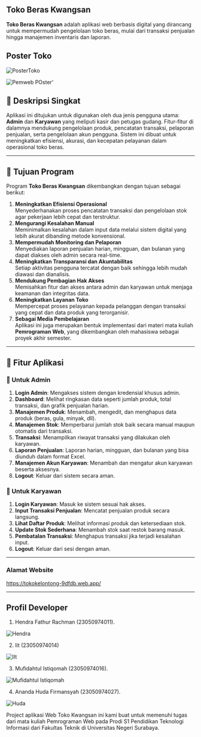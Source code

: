 ## Toko Beras Kwangsan

**Toko Beras Kwangsan** adalah aplikasi web berbasis digital yang dirancang untuk mempermudah pengelolaan toko beras, mulai dari transaksi penjualan hingga manajemen inventaris dan laporan.

## Poster Toko
![PosterToko](https://github.com/user-attachments/assets/a91c7af2-8b87-4863-834e-67c8af24df2a)

![Pemweb POster'](https://github.com/user-attachments/assets/9070b12b-98d3-4cfe-8a62-b7dabce82842)


## 📌 Deskripsi Singkat

Aplikasi ini ditujukan untuk digunakan oleh dua jenis pengguna utama: **Admin** dan **Karyawan** yang meliputi kasir dan petugas gudang. Fitur-fitur di dalamnya mendukung pengelolaan produk, pencatatan transaksi, pelaporan penjualan, serta pengelolaan akun pengguna. Sistem ini dibuat untuk meningkatkan efisiensi, akurasi, dan kecepatan pelayanan dalam operasional toko beras.

---

## 🎯 Tujuan Program

Program **Toko Beras Kwangsan** dikembangkan dengan tujuan sebagai berikut:
1. **Meningkatkan Efisiensi Operasional**  
   Menyederhanakan proses pencatatan transaksi dan pengelolaan stok agar pekerjaan lebih cepat dan terstruktur.
2. **Mengurangi Kesalahan Manual**  
   Meminimalkan kesalahan dalam input data melalui sistem digital yang lebih akurat dibanding metode konvensional.
3. **Mempermudah Monitoring dan Pelaporan**  
   Menyediakan laporan penjualan harian, mingguan, dan bulanan yang dapat diakses oleh admin secara real-time.
4. **Meningkatkan Transparansi dan Akuntabilitas**  
   Setiap aktivitas pengguna tercatat dengan baik sehingga lebih mudah diawasi dan dianalisis.
5. **Mendukung Pembagian Hak Akses**  
   Memisahkan fitur dan akses antara admin dan karyawan untuk menjaga keamanan dan integritas data.
6. **Meningkatkan Layanan Toko**  
   Mempercepat proses pelayanan kepada pelanggan dengan transaksi yang cepat dan data produk yang terorganisir.
7. **Sebagai Media Pembelajaran**  
   Aplikasi ini juga merupakan bentuk implementasi dari materi mata kuliah **Pemrograman Web**, yang dikembangkan oleh mahasiswa sebagai proyek akhir semester.

---

## 🎯 Fitur Aplikasi

### 🔑 Untuk Admin
1. **Login Admin**: Mengakses sistem dengan kredensial khusus admin.
2. **Dashboard**: Melihat ringkasan data seperti jumlah produk, total transaksi, dan grafik penjualan harian.
3. **Manajemen Produk**: Menambah, mengedit, dan menghapus data produk (beras, gula, minyak, dll).
4. **Manajemen Stok**: Memperbarui jumlah stok baik secara manual maupun otomatis dari transaksi.
5. **Transaksi**: Menampilkan riwayat transaksi yang dilakukan oleh karyawan.
6. **Laporan Penjualan**: Laporan harian, mingguan, dan bulanan yang bisa diunduh dalam format Excel.
7. **Manajemen Akun Karyawan**: Menambah dan mengatur akun karyawan beserta aksesnya.
8. **Logout**: Keluar dari sistem secara aman.

### 👤 Untuk Karyawan
1. **Login Karyawan**: Masuk ke sistem sesuai hak akses.
2. **Input Transaksi Penjualan**: Mencatat penjualan produk secara langsung.
3. **Lihat Daftar Produk**: Melihat informasi produk dan ketersediaan stok.
4. **Update Stok Sederhana**: Menambah stok saat restok barang masuk.
5. **Pembatalan Transaksi**: Menghapus transaksi jika terjadi kesalahan input.
6. **Logout**: Keluar dari sesi dengan aman.

---

### Alamat Website

https://tokokelontong-9dfdb.web.app/

---

## Profil Developer

1. Hendra Fathur Rachman (23050974011).

![Hendra](https://github.com/user-attachments/assets/3395c2f5-c8c5-4fd4-8666-a5d65f2a4735)

2. Iit (23050974014)

![IIt](https://github.com/user-attachments/assets/0cc3d70c-ef56-45fd-a297-943cf455f595)

3. Mufidahtul Istiqomah (23050974016).

![Mufidahtul Istiqomah](https://github.com/user-attachments/assets/c5c64091-b3b5-438e-9ff2-3af89b327df8)

4. Ananda Huda Firmansyah (23050974027).

![Huda](https://github.com/user-attachments/assets/219aab12-b9ef-4d4c-ac30-d15167f93fe5)


Project aplikasi Web Toko Kwangsan ini kami buat untuk memenuhi tugas dari mata kuliah Pemrograman Web pada Prodi S1 Pendidikan Teknologi Informasi dari Fakultas Teknik di Universitas Negeri Surabaya.
